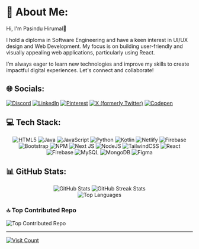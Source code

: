 <h1>💫 About Me:</h1>
<p>Hi, I'm Pasindu Hirumal👋</p>
<p>I hold a diploma in Software Engineering and have a keen interest in UI/UX design and Web Development. My focus is on building user-friendly and visually appealing web applications, particularly using React.</p>
<p>I’m always eager to learn new technologies and improve my skills to create impactful digital experiences. Let's connect and collaborate!</p>

<h2>🌐 Socials:</h2>
<p>
  <a href="https://discord.gg/26941006315799"><img src="https://img.shields.io/badge/Discord-%237289DA.svg?logo=discord&logoColor=white" alt="Discord"/></a>
  <a href="https://linkedin.com/in/pasindu-hirumal-b0a37029b"><img src="https://img.shields.io/badge/LinkedIn-%230077B5.svg?logo=linkedin&logoColor=white" alt="LinkedIn"/></a>
  <a href="https://pinterest.com/pasinduhirumal"><img src="https://img.shields.io/badge/Pinterest-%23E60023.svg?logo=Pinterest&logoColor=white" alt="Pinterest"/></a>
  <a href="https://x.com/@HirumalP"><img src="https://img.shields.io/badge/X-black.svg?logo=X&logoColor=white" alt="X (formerly Twitter)"/></a>
  <a href="https://codepen.io/P-Hirumal"><img src="https://img.shields.io/badge/Codepen-000000?style=for-the-badge&logo=codepen&logoColor=white" alt="Codepen"/></a>
</p>

<h2>💻 Tech Stack:</h2>
<div align="center">
  <img src="https://img.shields.io/badge/html5-%23E34F26.svg?style=for-the-badge&logo=html5&logoColor=white" alt="HTML5"/>
  <img src="https://img.shields.io/badge/java-%23ED8B00.svg?style=for-the-badge&logo=openjdk&logoColor=white" alt="Java"/>
  <img src="https://img.shields.io/badge/javascript-%23323330.svg?style=for-the-badge&logo=javascript&logoColor=%23F7DF1E" alt="JavaScript"/>
  <img src="https://img.shields.io/badge/python-3670A0?style=for-the-badge&logo=python&logoColor=ffdd54" alt="Python"/>
  <img src="https://img.shields.io/badge/kotlin-%237F52FF.svg?style=for-the-badge&logo=kotlin&logoColor=white" alt="Kotlin"/>
  <img src="https://img.shields.io/badge/netlify-%23000000.svg?style=for-the-badge&logo=netlify&logoColor=#00C7B7" alt="Netlify"/>
  <img src="https://img.shields.io/badge/firebase-%23039BE5.svg?style=for-the-badge&logo=firebase" alt="Firebase"/>
  <img src="https://img.shields.io/badge/bootstrap-%238511FA.svg?style=for-the-badge&logo=bootstrap&logoColor=white" alt="Bootstrap"/>
  <img src="https://img.shields.io/badge/NPM-%23CB3837.svg?style=for-the-badge&logo=npm&logoColor=white" alt="NPM"/>
  <img src="https://img.shields.io/badge/Next-black?style=for-the-badge&logo=next.js&logoColor=white" alt="Next JS"/>
  <img src="https://img.shields.io/badge/node.js-6DA55F?style=for-the-badge&logo=node.js&logoColor=white" alt="NodeJS"/>
  <img src="https://img.shields.io/badge/tailwindcss-%2338B2AC.svg?style=for-the-badge&logo=tailwind-css&logoColor=white" alt="TailwindCSS"/>
  <img src="https://img.shields.io/badge/react-%2320232a.svg?style=for-the-badge&logo=react&logoColor=%2361DAFB" alt="React"/>
  <img src="https://img.shields.io/badge/firebase-a08021?style=for-the-badge&logo=firebase&logoColor=ffcd34" alt="Firebase"/>
  <img src="https://img.shields.io/badge/mysql-4479A1.svg?style=for-the-badge&logo=mysql&logoColor=white" alt="MySQL"/>
  <img src="https://img.shields.io/badge/MongoDB-%234ea94b.svg?style=for-the-badge&logo=mongodb&logoColor=white" alt="MongoDB"/>
  <img src="https://img.shields.io/badge/figma-%23F24E1E.svg?style=for-the-badge&logo=figma&logoColor=white" alt="Figma"/>
</div>

<h2>📊 GitHub Stats:</h2>
<div align="center">
  <img src="https://github-readme-stats.vercel.app/api?username=PasinduHirumal&theme=dark&hide_border=false&include_all_commits=false&count_private=false" alt="GitHub Stats">
  <img src="https://github-readme-streak-stats.herokuapp.com/?user=PasinduHirumal&theme=dark&hide_border=false" alt="GitHub Streak Stats">
</div>
<div align="center">
  <img src="https://github-readme-stats.vercel.app/api/top-langs/?username=PasinduHirumal&theme=dark&hide_border=false&include_all_commits=false&count_private=false&layout=compact" alt="Top Languages"/>
</div>

<h3>🔝 Top Contributed Repo</h3>
<img src="https://github-contributor-stats.vercel.app/api?username=PasinduHirumal&limit=5&theme=dark&combine_all_yearly_contributions=true" alt="Top Contributed Repo">

<hr/>
<a href="https://visitcount.itsvg.in"><img src="https://visitcount.itsvg.in/api?id=PasinduHirumal&icon=5&color=0" alt="Visit Count"></a>

